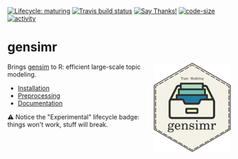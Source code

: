 
<!-- README.md is generated from README.Rmd. Please edit that file -->
<!-- badges: start -->
[![Lifecycle: maturing](https://img.shields.io/badge/lifecycle-maturing-blue.svg)](https://www.tidyverse.org/lifecycle/#maturing) [![Travis build status](https://travis-ci.org/news-r/gensimr.svg?branch=master)](https://travis-ci.org/news-r/gensimr) [![Say Thanks!](https://img.shields.io/badge/Say%20Thanks-!-1EAEDB.svg)](https://saythanks.io/to/JohnCoene) [![code-size](https://img.shields.io/github/languages/code-size/news-r/gensimr.svg)](https://github.com/news-r/gensimr) [![activity](https://img.shields.io/github/last-commit/news-r/gensimr.svg)](https://github.com/news-r/gensimr) <!-- badges: end -->

gensimr
=======

<img src="./man/figures/logo.png" height="200" align="right" />

Brings [gensim](https://radimrehurek.com/gensim) to R: efficient large-scale topic modeling.

-   [Installation](https://gensimr.news-r.org/articles/installation.html)
-   [Preprocessing](https://gensimr.news-r.org/articles/preprocessing.html)
-   [Documentation](https://gensimr.news-r.org/)

⚠️ Notice the "Experimental" lifecycle badge: things won't work, stuff will break.
